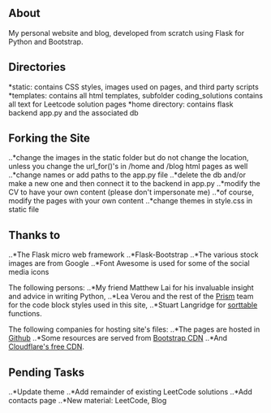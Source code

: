 ## About
My personal website and blog, developed from scratch using Flask for Python and Bootstrap.

## Directories
*static: contains CSS styles, images used on pages, and third party scripts
*templates: contains all html templates, subfolder coding_solutions contains all text for Leetcode solution pages
*home directory: contains flask backend app.py and the associated db

## Forking the Site
..*change the images in the static folder but do not change the location, unless you change the url_for()'s in /home and /blog html pages as well
..*change names or add paths to the app.py file
..*delete the db and/or make a new one and then connect it to the backend in app.py
..*modify the CV to have your own content (please don't impersonate me)
..*of course, modify the pages with your own content
..*change themes in style.css in static file

## Thanks to
..*The Flask micro web framework
..*Flask-Bootstrap
..*The various stock images are from Google
..*Font Awesome is used for some of the social media icons

The following persons:
..*My friend Matthew Lai for his invaluable insight and advice in writing Python,
..*Lea Verou and the rest of the [Prism](https://prismjs.com/) team for the code block styles used in this site,
..*Stuart Langridge for [sorttable](http://www.kryogenix.org/code/browser/sorttable/) functions.

The following companies for hosting site's files:
..*The pages are hosted in [Github](https://github.com/)
..*Some resources are served from [Bootstrap CDN](https://www.bootstrapcdn.com/)
..*And [Cloudflare's free CDN](https://www.cloudflare.com/en-ca/).

## Pending Tasks
..*Update theme
..*Add remainder of existing LeetCode solutions
..*Add contacts page
..*New material: LeetCode, Blog
